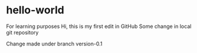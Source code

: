 # hello-world
For learning purposes
Hi,
  this is my first edit in GitHub
Some change in local git repository

Change made under branch version-0.1